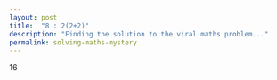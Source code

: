 ```yaml
---
layout: post
title:  "8 : 2(2+2)"
description: "Finding the solution to the viral maths problem..."
permalink: solving-maths-mystery
---
```


16
